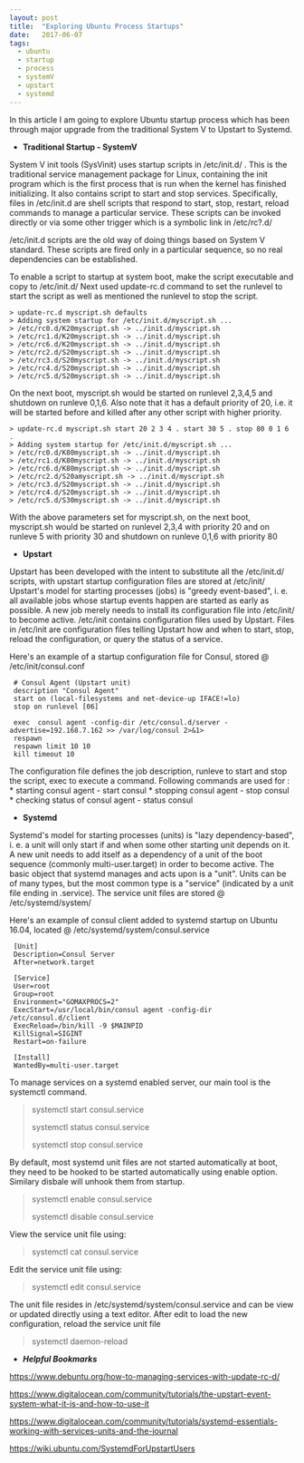 ```yaml
---
layout: post
title:  "Exploring Ubuntu Process Startups"
date:   2017-06-07
tags:
  - ubuntu
  - startup
  - process
  - systemV
  - upstart
  - systemd
---
```


In this article I am going to explore Ubuntu startup process which has been through major upgrade from the traditional System V to Upstart to Systemd.

* **Traditional Startup - SystemV**

System V init tools (SysVinit) uses startup scripts in /etc/init.d/ . This is the traditional service management package for Linux, containing the init program which is the first process that is run when the kernel has finished initializing. It also contains script to start and stop services. Specifically, files in /etc/init.d are shell scripts that respond to start, stop, restart, reload commands to manage a particular service. These scripts can be invoked directly or via some other trigger which is a symbolic link in /etc/rc?.d/

/etc/init.d scripts are the old way of doing things based on System V standard. These scripts are fired only in a particular sequence, so no real dependencies can be established.

To enable a script to startup at system boot, make the script executable and copy to /etc/init.d/
Next used update-rc.d command to set the runlevel to start the script as well as mentioned the runlevel to stop the script. 

```
> update-rc.d myscript.sh defaults
> Adding system startup for /etc/init.d/myscript.sh ...
> /etc/rc0.d/K20myscript.sh -> ../init.d/myscript.sh
> /etc/rc1.d/K20myscript.sh -> ../init.d/myscript.sh
> /etc/rc6.d/K20myscript.sh -> ../init.d/myscript.sh
> /etc/rc2.d/S20myscript.sh -> ../init.d/myscript.sh
> /etc/rc3.d/S20myscript.sh -> ../init.d/myscript.sh
> /etc/rc4.d/S20myscript.sh -> ../init.d/myscript.sh
> /etc/rc5.d/S20myscript.sh -> ../init.d/myscript.sh
```

On the next boot, myscript.sh would be started on runlevel 2,3,4,5 and shutdown on runleve 0,1,6. Also note that it has a default priority of 20, i.e. it will be started before and killed after any other script with higher priority.

```
> update-rc.d myscript.sh start 20 2 3 4 . start 30 5 . stop 80 0 1 6 .
> Adding system startup for /etc/init.d/myscript.sh ...
> /etc/rc0.d/K80myscript.sh -> ../init.d/myscript.sh
> /etc/rc1.d/K80myscript.sh -> ../init.d/myscript.sh
> /etc/rc6.d/K80myscript.sh -> ../init.d/myscript.sh
> /etc/rc2.d/S20amyscript.sh -> ../init.d/myscript.sh
> /etc/rc3.d/S20myscript.sh -> ../init.d/myscript.sh
> /etc/rc4.d/S20myscript.sh -> ../init.d/myscript.sh
> /etc/rc5.d/S30myscript.sh -> ../init.d/myscript.sh
```

With the above parameters set for myscript.sh, on the next boot, myscript.sh would be started on runlevel 2,3,4 with priority 20 and on runleve 5 with priority 30 and shutdown on runleve 0,1,6 with priority 80 

* **Upstart**

Upstart has been developed with the intent to substitute all the /etc/init.d/ scripts, with upstart startup configuration files are stored at /etc/init/ 
Upstart's model for starting processes (jobs) is "greedy event-based", i. e. all available jobs whose startup events happen are started as early as possible. A new job merely needs to install its configuration file into /etc/init/ to become active. 
/etc/init contains configuration files used by Upstart. Files in /etc/init are configuration files telling Upstart how and when to start, stop, reload the configuration, or query the status of a service. 

Here's an example of a startup configuration file for Consul, stored @ /etc/init/consul.conf

```
 # Consul Agent (Upstart unit)
 description "Consul Agent"
 start on (local-filesystems and net-device-up IFACE!=lo)
 stop on runlevel [06]
 
 exec  consul agent -config-dir /etc/consul.d/server -advertise=192.168.7.162 >> /var/log/consul 2>&1>
 respawn
 respawn limit 10 10
 kill timeout 10
```

The configuration file defines the job description, runleve to start and stop the script, exec to execute a command.
Following commands are used for :
    * starting consul agent - start consul
    * stopping consul agent - stop consul
    * checking status of consul agent - status consul


* **Systemd**

Systemd's model for starting processes (units) is "lazy dependency-based", i. e. a unit will only start if and when some other starting unit depends on it.  A new unit needs to add itself as a dependency of a unit of the boot sequence (commonly multi-user.target) in order to become active. The basic object that systemd manages and acts upon is a "unit". Units can be of many types, but the most common type is a "service" (indicated by a unit file ending in .service). The service unit files are stored @ /etc/systemd/system/

Here's an example of consul client added to systemd startup on Ubuntu 16.04, located @ /etc/systemd/system/consul.service

```
 [Unit]
 Description=Consul Server
 After=network.target
 
 [Service]
 User=root
 Group=root
 Environment="GOMAXPROCS=2"
 ExecStart=/usr/local/bin/consul agent -config-dir /etc/consul.d/client
 ExecReload=/bin/kill -9 $MAINPID
 KillSignal=SIGINT
 Restart=on-failure
 
 [Install]
 WantedBy=multi-user.target
```

To manage services on a systemd enabled server, our main tool is the systemctl command.

> systemctl start consul.service
> 
> systemctl status consul.service
> 
> systemctl stop consul.service

By default, most systemd unit files are not started automatically at boot, they need to be hooked to be started automatically using enable option.
Similary disbale will unhook them from startup.

> systemctl enable consul.service
> 
> systemctl disable consul.service

View the service unit file using:

> systemctl cat consul.service

Edit the service unit file using:

> systemctl edit consul.service

The unit file resides in /etc/systemd/system/consul.service and can be view or updated directly using a text editor.
After edit to load the new configuration, reload the service unit file

> systemctl daemon-reload



* ***Helpful Bookmarks*** 

https://www.debuntu.org/how-to-managing-services-with-update-rc-d/ 

https://www.digitalocean.com/community/tutorials/the-upstart-event-system-what-it-is-and-how-to-use-it

https://www.digitalocean.com/community/tutorials/systemd-essentials-working-with-services-units-and-the-journal

 https://wiki.ubuntu.com/SystemdForUpstartUsers


